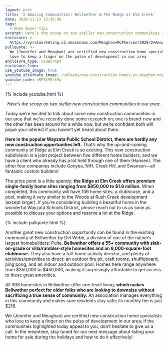 ```yaml
---
layout: post
title: '2 Amazing Communities: Bellwether & The Ridge at Elm Creek'
date: 2020-11-23 13:42:00
tags:
  - Home Buyer Tips
excerpt: Here’s the scoop on two stellar new construction communities in our area.
enclosure: >-
  https://vyralmarketing.s3.amazonaws.com/Meaghan+McPherson/2020/2+Amazing+Communities_+Bellwether+%26+The+Ridge+at+Elm+Creek.mp4
pullquote: >-
  We (Jennifer and Meaghan) are certified new construction home specialists who
  love to keep a finger on the pulse of development in our area
enclosure_type: video/mp4
enclosure_time:
use_youtube_image: true
youtube_alternate_image: /uploads/new-construction-homes-yt-meaghan-mcpherson.jpg
youtube_code: nRFYX9Ezk9w
---
```


{% include youtube.html %}

<p style="text-align:center;"><em>Here’s the scoop on two stellar new construction communities in our area.</em></p>

Today we’re excited to talk about some new construction communities in our area that we’ve recently done some research on; one is brand-new and the other has been around for a while now, but we’re confident both will pique your interest if you haven’t yet heard about them.&nbsp;

**Here in the popular Wayzata Public School District, there are hardly any new construction opportunities left.** That’s why the up-and-coming community of Ridge at Elm Creek is so exciting. This new construction subdivision is a joint project between five different home builders, and we have a client who already has a lot held through one of them (Hansen). The other four companies include Gonyea, NIH, Creek Hill, and Swanson—all fantastic custom builders\!

The price point is a little spendy; **the Ridge at Elm Creek offers premium single-family home sites ranging from $850,000 to $1.6 million.** When completed, this community will have 106 home sites, a clubhouse, and a pool, making it very similar to the Woods at Rush Creek development (except larger). If you’re considering building a beautiful home in the wonderful Wayzata Schools District, please reach out to us as soon as possible to discuss your options and reserve a lot at the Ridge.&nbsp;

{% include pullquote.html %}

Another great new construction opportunity can be found in the existing community of Bellwether by Del Webb, a division of one of the nation’s largest homebuilders: Pulte. **Bellwether offers a 55+ community with slab-on-grade or villa/rambler-style homesites and an 8,000-square-foot clubhouse.** They also have a full-home activity director, and plenty of activities/amenities to direct: an outdoor fire pit, craft rooms, shuffleboard, ping pong, and an indoor and outdoor pool. Homes here range anywhere from $350,000 to $450,000, making it surprisingly affordable to get access to these great amenities.&nbsp;

All 393 homesites in Bellwether offer one-level living, **which makes Bellwether perfect for older folks who are looking to downsize without sacrificing a true sense of community.** An association manages everything in this community and makes sure residents stay safe; its monthly fee is just $216.&nbsp;

We (Jennifer and Meaghan) are certified new construction home specialists who love to keep a finger on the pulse of development in our area; if the communities highlighted today appeal to you, don’t hesitate to give us a call. In the meantime, stay tuned for our next message about listing your home for sale during the holidays and how to do it effectively\!
